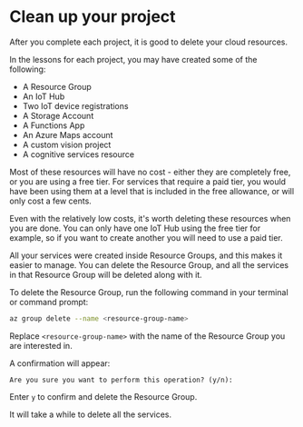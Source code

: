 # Clean up your project

After you complete each project, it is good to delete your cloud resources.

In the lessons for each project, you may have created some of the following:

* A Resource Group
* An IoT Hub
* Two IoT device registrations
* A Storage Account
* A Functions App
* An Azure Maps account
* A custom vision project
* A cognitive services resource

Most of these resources will have no cost - either they are completely free, or you are using a free tier. For services that require a paid tier, you would have been using them at a level that is included in the free allowance, or will only cost a few cents.

Even with the relatively low costs, it's worth deleting these resources when you are done. You can only have one IoT Hub using the free tier for example, so if you want to create another you will need to use a paid tier.

All your services were created inside Resource Groups, and this makes it easier to manage. You can delete the Resource Group, and all the services in that Resource Group will be deleted along with it.

To delete the Resource Group, run the following command in your terminal or command prompt:

```sh
az group delete --name <resource-group-name>
```

Replace `<resource-group-name>` with the name of the Resource Group you are interested in.

A confirmation will appear:

```output
Are you sure you want to perform this operation? (y/n): 
```

Enter `y` to confirm and delete the Resource Group.

It will take a while to delete all the services.
